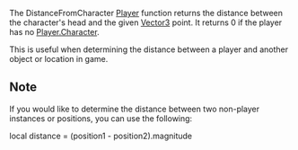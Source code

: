 The DistanceFromCharacter [Player](https://developer.roblox.com/en-us/api-reference/class/Player) function returns the distance between the character's head and the given [Vector3](https://developer.roblox.com/en-us/api-reference/datatype/Vector3) point. It returns 0 if the player has no [Player.Character](https://developer.roblox.com/en-us/api-reference/property/Player/Character).

This is useful when determining the distance between a player and another object or location in game.

Note
----

If you would like to determine the distance between two non-player instances or positions, you can use the following:

local distance = (position1 - position2).magnitude